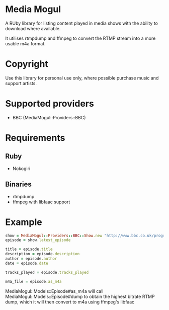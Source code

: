 # Media Mogul

A RUby library for listing content played in media shows with the ability to download where available.

It utilises rtmpdump and ffmpeg to convert the RTMP stream into a more usable m4a format.

# Copyright

Use this library for personal use only, where possible purchase music and support artists.

# Supported providers

* BBC (MediaMogul::Providers::BBC)

# Requirements

## Ruby

* Nokogiri

## Binaries

* rtmpdump
* ffmpeg with libfaac support

# Example

```ruby
show = MediaMogul::Providers::BBC::Show.new "http://www.bbc.co.uk/programmes/b006ww0v"
episode = show.latest_episode

title = episode.title
description = episode.description
author = episode.author
date = episode.date

tracks_played = episode.tracks_played

m4a_file = episode.as_m4a
```

MediaMogul::Models::Episode#as_m4a will call MediaMogul::Models::Episode#dump to obtain the highest bitrate RTMP dump, which it will then convert to m4a using ffmpeg's libfaac